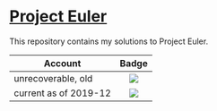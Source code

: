 # [Project Euler][euler]

This repository contains my solutions to Project Euler.

| Account               |  Badge                                                  |
|-----------------------|:-------------------------------------------------------:|
| unrecoverable, old    | ![](https://projecteuler.net/profile/flowlo.png)        |
| current as of 2019-12 | ![](https://projecteuler.net/profile/lorenzleutgeb.png) |

[euler]: https://projecteuler.net/
